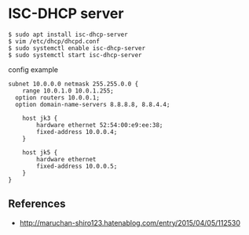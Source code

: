 
# ISC-DHCP server

```
$ sudo apt install isc-dhcp-server
$ vim /etc/dhcp/dhcpd.conf
$ sudo systemctl enable isc-dhcp-server
$ sudo systemctl start isc-dhcp-server
```

config example
```
subnet 10.0.0.0 netmask 255.255.0.0 {
	range 10.0.1.0 10.0.1.255;
  option routers 10.0.0.1;
  option domain-name-servers 8.8.8.8, 8.8.4.4;

	host jk3 {
		hardware ethernet 52:54:00:e9:ee:38;
		fixed-address 10.0.0.4;
	}

	host jk5 {
		hardware ethernet
		fixed-address 10.0.0.5;
	}
}

```

## References

- http://maruchan-shiro123.hatenablog.com/entry/2015/04/05/112530


